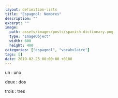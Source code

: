 ```yaml
---
layout: definition-lists
title: "Espagnol: Nombres"
description: ""
excerpt: ""
image:
  path: assets/images/posts/spanish-dictionary.png
  type: "ImageObject"
  width: 600
  height: 400
categories: ["espagnol", "vocabulaire"]
tags: []
date: 2019-02-25 00:00:00 +0100
---
```


un
: uno

deux
: dos

trois
: tres
